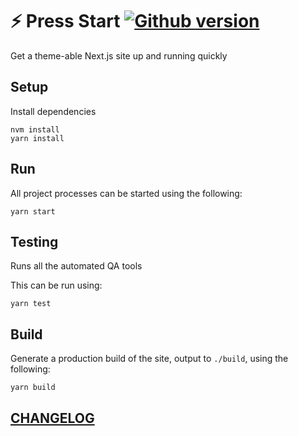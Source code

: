 # ⚡️ Press Start [![Github version](https://img.shields.io/github/v/release/newhighsco/press-start)](https://github.com/newhighsco/press-start/releases)

Get a theme-able Next.js site up and running quickly

## Setup

Install dependencies

```
nvm install
yarn install
```

## Run

All project processes can be started using the following:

```
yarn start
```

## Testing

Runs all the automated QA tools

This can be run using:

```
yarn test
```

## Build

Generate a production build of the site, output to `./build`, using the following:

```
yarn build
```

## [CHANGELOG](CHANGELOG.md)
